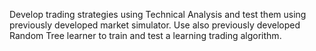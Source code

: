 Develop trading strategies using Technical Analysis and test them using previously developed market simulator. Use also previously developed Random Tree learner to train and test a learning trading algorithm.
